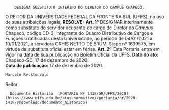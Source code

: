        DESIGNA SUBSTITUTO INTERINO DO DIRETOR DO CAMPUS CHAPECÓ.  

 O REITOR DA UNIVERSIDADE FEDERAL DA FRONTEIRA SUL (UFFS), no uso de suas atribuições legais,  **RESOLVE:**   **Art. 1º**  DESIGNAR interinamente como substituto do servidor ocupante do cargo de Diretor do *Campus*  Chapecó, código CD-3, integrante do Quadro Distributivo de Cargos e Funções Gratificadas desta Universidade, no período de 04/01/2021 a 10/01/2021, a servidora CRHIS NETTO DE BRUM, Siape nº 1639575, em virtude da substituta oficial estar em férias.   **Art. 2º**  Esta Portaria entra em vigor na data de sua publicação no Boletim Oficial da UFFS.          **Data do ato:** Chapecó-SC, 17 de dezembro de 2020.   
 **Data de publicação:**  17 de dezembro de 2020. 

    Marcelo Recktenvald   
 Reitor 

      Documento Histórico  [PORTARIA Nº 1418/GR/UFFS/2020](https://www.uffs.edu.br/atos-normativos/portaria/gr/2020-1418/@@download/documento_historico)     
      